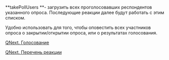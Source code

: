 
**takePollUsers **- загрузить всех проголосовавших респондентов указанного опроса. Последующие реакции далее будут работать с этим списком.

Удобно использовать для того, чтобы оповестить всех участников опроса о закрытии/открытии опроса, или о результатах голосования.



[QNext. Голосование](/ph/QNext-admin-vote-about-07-05)

[QNext. Перечень реакции](/ph/QNext-admin-reaction-about-05-01)